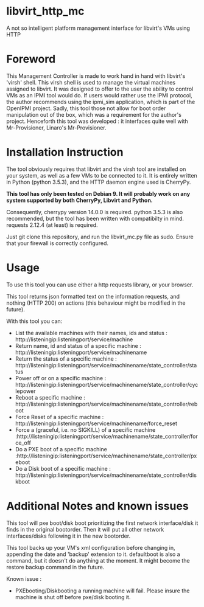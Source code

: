 # libvirt_http_mc
A not so intelligent platform management interface for libvirt's VMs using HTTP

<h1>Foreword</h1>
<p>
This Management Controller is made to work hand in hand with libvirt's 'virsh' shell.
This virsh shell is used to manage the virtual machines assigned to libvirt.
It was designed to offer to the user the ability to control VMs as an IPMI tool would do.
If users would rather use the IPMI protocol, the author recommends using the ipmi_sim application, which is part of the OpenIPMI project.
Sadly, this tool those not allow for boot order manipulation out of the box, which was a requirement for the author's project.
Henceforth this tool was developed : it interfaces quite well with Mr-Provisioner, Linaro's Mr-Provisioner.
</p>
<h1>Installation Instruction</h1>
<p>
The tool obviously requires that libvirt and the virsh tool are installed on your system, as well as a few VMs to be connected to it.
It is entirely written in Python (python 3.5.3), and the HTTP daemon engine used is CherryPy.

<b>This tool has only been tested on Debian 9. It will probably work on any system supported by both CherryPy, Libvirt and Python.</b>

Consequently, cherrypy version 14.0.0 is required.
python 3.5.3 is also recommended, but the tool has been written with compatibilty in mind.
requests 2.12.4 (at least) is required.

Just git clone this repository, and run the libvirt_mc.py file as sudo.
Ensure that your firewall is correctly configured.
</p>
<h1>Usage</h1>
<p>
To use this tool you can use either a http requests library, or your browser.

This tool returns json formatted text on the information requests, and nothing (HTTP 200) on actions (this behaviour might be modified in the future).

With this tool you can:
- List the available machines with their names, ids and status : http://listeningip:listeningport/service/machine
- Return name, id and status of a specific machine : http://listeningip:listeningport/service/machinename
- Return the status of a specific machine : http://listeningip:listeningport/service/machinename/state_controller/status
- Power off or on a specific machine : http://listeningip:listeningport/service/machinename/state_controller/cyclepower
- Reboot a specific machine : http://listeningip:listeningport/service/machinename/state_controller/reboot
- Force Reset of a specific machine : http://listeningip:listeningport/service/machinename/force_reset
- Force a (graceful, i.e. no SIGKILL) of a specific machine :http://listeningip:listeningport/service/machinename/state_controller/force_off
- Do a PXE boot of a specific machine :http://listeningip:listeningport/service/machinename/state_controller/pxeboot
- Do a Disk boot of a specific machine : http://listeningip:listeningport/service/machinename/state_controller/diskboot
</p>
<h1>Additional Notes and known issues</h1> 
<p>
This tool will pxe boot/disk boot prioritizing the first network interface/disk it finds in the original bootorder. Then it will put all other network interfaces/disks following it in the new bootorder.

This tool backs up your VM's xml configuration before changing in, appending the date and 'backup' extension to it.
defaultboot is also a command, but it doesn't do anything at the moment. It might become the restore backup command in  the future.

Known issue :
- PXEbooting/Diskbooting a running machine will fail. Please insure the machine is shut off before pxe/disk booting it.
</p>

